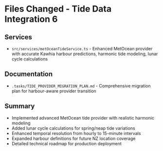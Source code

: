 # Files Changed - Tide Data Integration 6

## Services
- `src/services/metOceanTideService.ts` - Enhanced MetOcean provider with accurate Kawhia harbour predictions, harmonic tide modeling, lunar cycle calculations

## Documentation  
- `.tasks/TIDE_PROVIDER_MIGRATION_PLAN.md` - Comprehensive migration plan for harbour-aware provider transition

## Summary
- Implemented advanced MetOcean tide provider with realistic harmonic modeling
- Added lunar cycle calculations for spring/neap tide variations  
- Enhanced temporal resolution from hourly to 15-minute intervals
- Expanded harbour definitions for future NZ location coverage
- Detailed technical roadmap for production deployment
